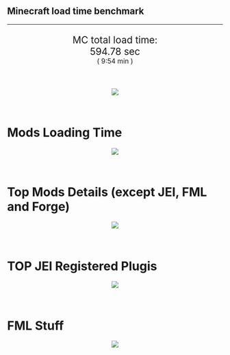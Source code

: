 ## Minecraft load time benchmark


---

<p align="center" style="font-size:160%;">
MC total load time:<br>
594.78 sec
<br>
<sup><sub>(
9:54 min
)</sub></sup>
</p>

<br>


<p align="center">
<img src="https://quickchart.io/chart?w=400&h=30&c={
  type: 'horizontalBar',
  data: {
    datasets: [
      {label:      'MODS:', data: [359.58]},
      {label: 'FML stuff:', data: [235.20]}
    ]
  },
  options: {
    scales: {
      xAxes: [{display: false,stacked: true}],
      yAxes: [{display: false,stacked: true}],
    },
    elements: {rectangle: {borderWidth: 2}},
    legend: {display: false,},
    plugins: {datalabels: {color: 'white',formatter: (value, context) =>
      [context.dataset.label, value].join(' ')
    }}
  }
}"/>
</p>

<br>

# Mods Loading Time
<p align="center">
<img src="https://quickchart.io/chart?w=400&h=300&c={
  type: 'outlabeledPie',
  options: {
    cutoutPercentage: 25,
    plugins: {
      legend: !1,
      outlabels: {
        stretch: 5,
        padding: 1,
        text: (v,i)=>[
          v.labels[v.dataIndex],' ',
          (v.percent*1000|0)/10,
          String.fromCharCode(37)].join('')
      }
    }
  },
  data: {...
`
436e17  67.54s Had Enough Items;
9e2174   2.42s Tinkers' Construct;
8E1E68  33.05s Tinkers' Construct (Oredict Melting);
516fa8  13.14s Ender IO;
a651a8  12.28s IndustrialCraft 2;
214d9e  11.39s Minecraft Forge;
8f3087  10.84s Forge Mod Loader;
813e81   8.96s OpenComputers;
5161a8   1.31s CraftTweaker2;
495797   8.79s CraftTweaker2 (Script Loading);
8f304e   7.43s Astral Sorcery;
213664   5.56s Forestry;
8c2ccd   5.35s Immersive Engineering;
6e175e   4.85s Recurrent Complex;
436e17   4.47s Integrated Dynamics;
538f30   4.19s Animania;
308f53   3.91s Village Names;
a86e51   3.79s Extra Utilities 2;
3e68ba   3.51s AE2 Unofficial Extended Life;
ba3eb8   3.49s Cyclic;
308f7e   3.46s Quark: RotN Edition;
649e21   3.23s OpenBlocks;
444444  80.90s 46 Other mods;
333333  51.83s 159 'Fast' mods (load 1.0s - 0.1s);
222222   6.50s 213 'Instant' mods (load %3C 0.1s)
`
    .split(';').reduce((a, l) => {
      l.match(/(\w{6}) *(\d*\.\d*)s (.*)/)
      .slice(1).map((a, i) => [[String.fromCharCode(35),a].join(''), parseFloat(a), a][i])
      .forEach((s, i) => 
        [a.datasets[0].backgroundColor, a.datasets[0].data, a.labels][i].push(s)
      );
      return a
    }, {
      labels: [],
      datasets: [{
        backgroundColor: [],
        data: [],
        borderColor: 'rgba(22,22,22,0.3)',
        borderWidth: 1
      }]
    })
  }
}"/>
</p>

<br>

# Top Mods Details (except JEI, FML and Forge)
<p align="center">
<img src="https://quickchart.io/chart?w=400&h=450&c={
  options: {
    scales: {
      xAxes: [{stacked: true}],
      yAxes: [{stacked: true}],
    },
    plugins: {
      datalabels: {
        anchor: 'end',
        align: 'top',
        color: 'white',
        backgroundColor: 'rgba(46, 140, 171, 0.6)',
        borderColor: 'rgba(41, 168, 194, 1.0)',
        borderWidth: 0.5,
        borderRadius: 3,
        padding: 0,
        font: {size:10},
        formatter: (v,ctx) => 
          ctx.datasetIndex!=ctx.chart.data.datasets.length-1 ? null
            : [((ctx.chart.data.datasets.reduce((a,b)=>a- -b.data[ctx.dataIndex],0)*10)|0)/10,'s'].join('')
      },
      colorschemes: {
        scheme: 'office.Damask6'
      }
    }
  },
  type: 'bar',
  data: {...(() => {
    let a = { labels: [], datasets: [] };
`
1: Construction;
2: Loading Resources;
3: PreInitialization;
4: Initialization;
5: InterModComms$IMC;
6: PostInitialization;
7: LoadComplete;
8: ModIdMapping
`
    .split(';')
      .map(l => l.match(/\d: (.*)/).slice(1))
      .forEach(([name]) => a.datasets.push({ label: name, data: [] }));
`
                          1      2      3      4      5      6      7      8  ;
Had Enough Items      |  0.08|  0.00|  1.82|  0.27|  0.00|  0.00| 65.36|  0.00;
Tinkers' Construct    |  1.16|  0.01|  0.17|  0.05|  0.01| 34.07|  0.00|  0.00;
Ender IO              |  1.80|  0.01|  4.38|  0.56|  3.66|  1.19|  0.00|  1.54;
IndustrialCraft 2     |  0.81|  0.02|  9.89|  0.91|  0.00|  0.66|  0.00|  0.00;
OpenComputers         |  0.17|  0.02|  5.71|  2.86|  0.20|  0.00|  0.00|  0.00;
CraftTweaker2         |  0.56|  0.00|  3.81|  0.01|  0.00|  3.09|  0.01|  0.00;
Astral Sorcery        |  0.28|  0.01|  4.99|  1.66|  0.00|  0.51|  0.00|  0.00;
Forestry              |  0.38|  0.01|  3.65|  0.96|  0.00|  0.57|  0.00|  0.00;
Immersive Engineering |  0.96|  0.01|  1.25|  0.99|  0.00|  2.15|  0.00|  0.00;
Recurrent Complex     |  0.24|  0.01|  0.71|  0.98|  0.00|  2.92|  0.00|  0.00;
Integrated Dynamics   |  0.22|  0.01|  4.19|  0.05|  0.00|  0.00|  0.00|  0.00;
Animania              |  0.31|  0.00|  3.32|  0.10|  0.00|  0.45|  0.00|  0.00
`
    .split(';').slice(1)
      .map(l => l.split('|').map(s => s.trim()))
      .forEach(([name, ...arr], i) => {
        a.labels.push(name);
        arr.forEach((v, j) => a.datasets[j].data[i] = v)
      }); return a
  })()}
}"/>
</p>

<br>

# TOP JEI Registered Plugis
<p align="center">
<img src="https://quickchart.io/chart?w=700&c={
  options: {
    elements: { rectangle: { borderWidth: 1 } },
    legend: false
  },
  type: 'horizontalBar',
    data: {...(() => {
      let a = {
        labels: [], datasets: [{
          backgroundColor: 'rgba(0, 99, 132, 0.5)',
          borderColor: 'rgb(0, 99, 132)',
          data: []
        }]
      };
`
  2.75: li.cil.oc.integration.jei.ModPluginOpenComputers;
  2.14: cofh.thermalexpansion.plugins.jei.JEIPluginTE;
  1.58: crazypants.enderio.machines.integration.jei.MachinesPlugin;
  1.58: com.github.sokyranthedragon.mia.integrations.jer.JeiJerIntegration$1;
  1.25: com.rwtema.extrautils2.crafting.jei.XUJEIPlugin;
  1.18: jeresources.jei.JEIConfig;
  1.17: forestry.factory.recipes.jei.FactoryJeiPlugin;
  1.05: mezz.jei.plugins.vanilla.VanillaPlugin;
  0.96: ic2.jeiIntegration.SubModule;
  0.76: nc.integration.jei.NCJEI;
  0.70: knightminer.tcomplement.plugin.jei.JEIPlugin;
  0.54: com.buuz135.thaumicjei.ThaumcraftJEIPlugin;
  0.46: net.bdew.jeibees.BeesJEIPlugin;
  0.43: com.buuz135.industrial.jei.JEICustomPlugin;
  0.35: crazypants.enderio.base.integration.jei.JeiPlugin;
  4.57: Other 123 Plugins
`
        .split(';')
        .map(l => l.split(':'))
        .forEach(([time, name]) => {
          a.labels.push(name);
          a.datasets[0].data.push(time)
        })
        ; return a
    })()
  }
}"/>
</p>

<br>

# FML Stuff
<p align="center">
<img src="https://quickchart.io/chart?w=500&h=400&c={
  options: {
    rotation: Math.PI,
    cutoutPercentage: 55,
    plugins: {
      legend: !1,
      outlabels: {
        stretch: 5,
        padding: 1,
        text: (v)=>v.labels
      },
      doughnutlabel: {
        labels: [
          {
            text: 'FML stuff:',
            color: 'rgba(128, 128, 128, 0.5)',
            font: {size: 18}
          },
          {
            text: [235.20,'s'].join(''),
            color: 'rgba(128, 128, 128, 1)',
            font: {size: 22}
          }
        ]
      },
    }
  },
  type: 'outlabeledPie',
  data: {...(() => {
    let a = {
      labels: [],
      datasets: [{
        backgroundColor: [],
        data: [],
        borderColor: 'rgba(22,22,22,0.3)',
        borderWidth: 2
      }]
    };
`
993A00   1.29s Loading sounds;
994400   1.35s Loading Resource - SoundHandler;
994F00  48.91s ModelLoader: blocks;
995900   9.78s ModelLoader: items;
996300  10.72s ModelLoader: baking;
996D00   1.75s Applying remove recipe actions;
997700   0.16s Applying remove furnace recipe actions;
444444 161.24s Other
`
    .split(';')
      .map(l => l.match(/(\w{6}) *(\d*\.\d*)s (.*)/))
      .forEach(([, col, time, name]) => {
        a.labels.push([name, ' ', time, 's'].join(''));
        a.datasets[0].data.push(parseFloat(time));
        a.datasets[0].backgroundColor.push([String.fromCharCode(35), col].join(''))
      })
      ; return a
  })()}
}"/>
</p>

<br>
